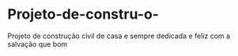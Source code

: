 # Projeto-de-constru-o-
Projeto de construção civil de casa e sempre dedicada e feliz com a salvação que bom 
